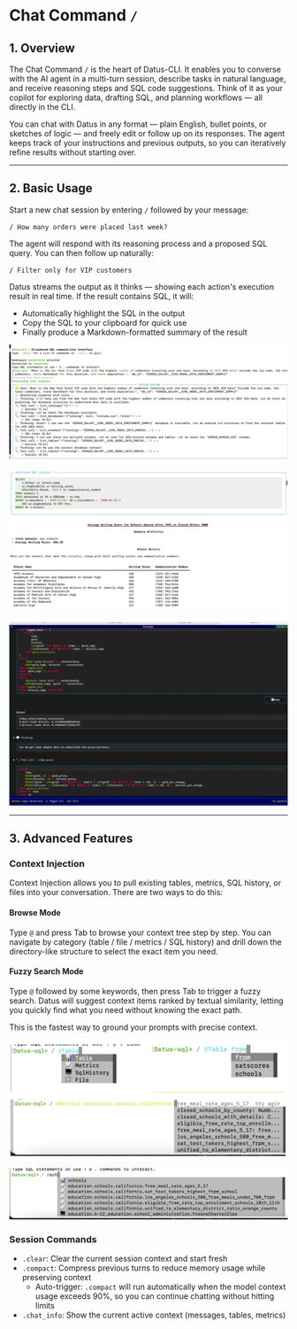 # Chat Command `/`

## 1. Overview

The Chat Command `/` is the heart of Datus-CLI. It enables you to converse with the AI agent in a multi-turn session, describe tasks in natural language, and receive reasoning steps and SQL code suggestions. Think of it as your copilot for exploring data, drafting SQL, and planning workflows — all directly in the CLI.

You can chat with Datus in any format — plain English, bullet points, or sketches of logic — and freely edit or follow up on its responses. The agent keeps track of your instructions and previous outputs, so you can iteratively refine results without starting over.

---

## 2. Basic Usage

Start a new chat session by entering `/` followed by your message:

```
/ How many orders were placed last week?
```

The agent will respond with its reasoning process and a proposed SQL query. You can then follow up naturally:

```
/ Filter only for VIP customers
```

Datus streams the output as it thinks — showing each action's execution result in real time. If the result contains SQL, it will:

- Automatically highlight the SQL in the output
- Copy the SQL to your clipboard for quick use
- Finally produce a Markdown-formatted summary of the result

![Reasoning progress](../assets/reasoning_progress.png)

![Result of query](../assets/result_query.png)

![Details of function calling](../assets/function_calling_details.png)

---

## 3. Advanced Features

### Context Injection

Context Injection allows you to pull existing tables, metrics, SQL history, or files into your conversation. There are two ways to do this:

#### Browse Mode
Type `@` and press Tab to browse your context tree step by step. You can navigate by category (table / file / metrics / SQL history) and drill down the directory-like structure to select the exact item you need.

#### Fuzzy Search Mode
Type `@` followed by some keywords, then press Tab to trigger a fuzzy search. Datus will suggest context items ranked by textual similarity, letting you quickly find what you need without knowing the exact path.

This is the fastest way to ground your prompts with precise context.

![Context injection browse mode](../assets/context_browse.png)

![Context injection fuzzy search](../assets/context_fuzzy.png)

### Session Commands

- `.clear`: Clear the current session context and start fresh
- `.compact`: Compress previous turns to reduce memory usage while preserving context
  - Auto-trigger: `.compact` will run automatically when the model context usage exceeds 90%, so you can continue chatting without hitting limits
- `.chat_info`: Show the current active context (messages, tables, metrics)